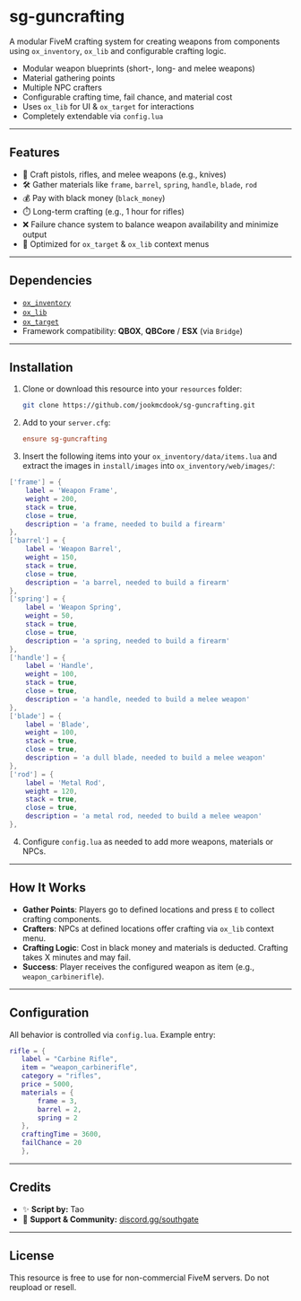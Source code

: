 # sg-guncrafting

A modular FiveM crafting system for creating weapons from components using `ox_inventory`, `ox_lib` and configurable crafting logic.

- Modular weapon blueprints (short-, long- and melee weapons)
- Material gathering points
- Multiple NPC crafters
- Configurable crafting time, fail chance, and material cost
- Uses `ox_lib` for UI & `ox_target` for interactions
- Completely extendable via `config.lua`

---

## Features

- 🔫 Craft pistols, rifles, and melee weapons (e.g., knives)
- 🛠️ Gather materials like `frame`, `barrel`, `spring`, `handle`, `blade`, `rod`
- 💰 Pay with black money (`black_money`)
- ⏱️ Long-term crafting (e.g., 1 hour for rifles)
- ❌ Failure chance system to balance weapon availability and minimize output
- 🎯 Optimized for `ox_target` & `ox_lib` context menus

---

## Dependencies

- [`ox_inventory`](https://overextended.github.io/ox_inventory/)
- [`ox_lib`](https://overextended.github.io/ox_lib/)
- [`ox_target`](https://github.com/overextended/ox_target)
- Framework compatibility: **QBOX**, **QBCore** / **ESX** (via `Bridge`)

---

## Installation

1. Clone or download this resource into your `resources` folder:
   ```bash
   git clone https://github.com/jookmcdook/sg-guncrafting.git
   ```

2. Add to your `server.cfg`:
   ```cfg
   ensure sg-guncrafting
   ```

3. Insert the following items into your `ox_inventory/data/items.lua` and extract the images in `install/images` into `ox_inventory/web/images/`:

```lua
['frame'] = {
    label = 'Weapon Frame',
    weight = 200,
    stack = true,
    close = true,
    description = 'a frame, needed to build a firearm'
},
['barrel'] = {
    label = 'Weapon Barrel',
    weight = 150,
    stack = true,
    close = true,
    description = 'a barrel, needed to build a firearm'
},
['spring'] = {
    label = 'Weapon Spring',
    weight = 50,
    stack = true,
    close = true,
    description = 'a spring, needed to build a firearm'
},
['handle'] = {
    label = 'Handle',
    weight = 100,
    stack = true,
    close = true,
    description = 'a handle, needed to build a melee weapon'
},
['blade'] = {
    label = 'Blade',
    weight = 100,
    stack = true,
    close = true,
    description = 'a dull blade, needed to build a melee weapon'
},
['rod'] = {
    label = 'Metal Rod',
    weight = 120,
    stack = true,
    close = true,
    description = 'a metal rod, needed to build a melee weapon'
},
```

4. Configure `config.lua` as needed to add more weapons, materials or NPCs.

---

## How It Works

- **Gather Points**: Players go to defined locations and press `E` to collect crafting components.
- **Crafters**: NPCs at defined locations offer crafting via `ox_lib` context menu.
- **Crafting Logic**: Cost in black money and materials is deducted. Crafting takes X minutes and may fail.
- **Success**: Player receives the configured weapon as item (e.g., `weapon_carbinerifle`).

---

## Configuration

All behavior is controlled via `config.lua`. Example entry:

```lua
rifle = {
   label = "Carbine Rifle",
   item = "weapon_carbinerifle",
   category = "rifles",
   price = 5000,
   materials = {
       frame = 3,
       barrel = 2,
       spring = 2
   },
   craftingTime = 3600,
   failChance = 20
   },
```

---

## Credits

- ✨ **Script by:** Tao
- 💬 **Support & Community:** [discord.gg/southgate](https://discord.gg/southgate)

---

## License

This resource is free to use for non-commercial FiveM servers. Do not reupload or resell.
